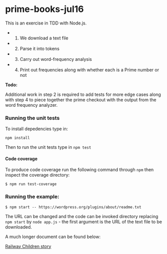 # prime-books-jul16

This is an exercise in TDD with Node.js.

* 1) We download a text file
* 2) Parse it into tokens
* 3) Carry out word-frequency analysis
* 4) Print out frequencies along with whether each is a Prime number or not

**Todo:**

Additional work in step 2 is required to add tests for more edge cases along with step 4 to piece together the prime checkout with the output from the word frequency analyzer.


### Running the unit tests

To install depedencies type in:

`npm install`

Then to run the unit tests type in `npm test`

#### Code coverage

To produce code coverage run the following command through `npm` then inspect the coverage directory:

```
$ npm run test-coverage
```

### Running the example:

```
$ npm start -- https://wordpress.org/plugins/about/readme.txt
```

The URL can be changed and the code can be invoked directory replacing `npm start` by `node app.js` - the first argument is the URL of the text file to be downloaded.

A much longer document can be found below:

[Railway Children story](http://www.loyalbooks.com/download/text/Railway-Children-by-E-Nesbit.txt)
